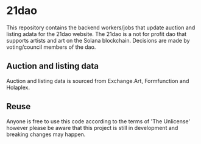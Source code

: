 # 21dao

This repository contains the backend workers/jobs that update auction and listing adata for the 21dao website. The 21dao is a not for profit dao that supports artists and art on the Solana blockchain. Decisions are made by voting/council members of the dao.

## Auction and listing data

Auction and listing data is sourced from Exchange.Art, Formfunction and Holaplex.

## Reuse

Anyone is free to use this code according to the terms of 'The Unlicense' however please be aware that this project is still in development and breaking changes may happen.
